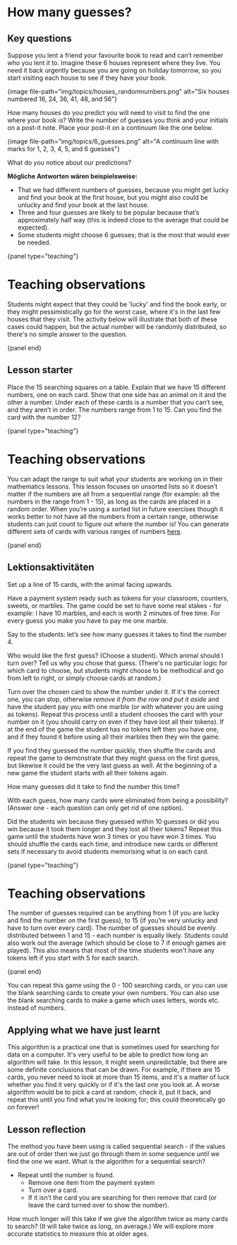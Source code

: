 # How many guesses?

## Key questions

Suppose you lent a friend your favourite book to read and can’t remember who you lent it to. Imagine these 6 houses represent where they live. You need it back urgently because you are going on holiday tomorrow, so you start visiting each house to see if they have your book.

{image file-path="img/topics/houses_randomnumbers.png" alt="Six houses numbered 16, 24, 36, 41, 48, and 56"}

How many houses do you predict you will need to visit to find the one where your book is? Write the number of guesses you think and your initials on a post-it note. Place your post-it on a continuum like the one below.

{image file-path="img/topics/6_guesses.png" alt="A continuum line with marks for 1, 2, 3, 4, 5, and 6 guesses"}

What do you notice about our predictions?

**Mögliche Antworten wären beispielsweise:**

- That we had different numbers of guesses, because you might get lucky and find your book at the first house, but you might also could be unlucky and find your book at the last house.
- Three and four guesses are likely to be popular because that’s approximately half way (this is indeed close to the average that could be expected).
- Some students might choose 6 guesses; that is the most that would ever be needed.

{panel type="teaching"}

# Teaching observations

Students might expect that they could be 'lucky' and find the book early, or they might pessimistically go for the worst case, where it's in the last few houses that they visit. The activity below will illustrate that both of these cases could happen, but the actual number will be randomly distributed, so there's no simple answer to the question.

{panel end}

## Lesson starter

Place the 15 searching squares on a table. Explain that we have 15 different numbers, one on each card. Show that one side has an animal on it and the other a number. Under each of these cards is a number that you can’t see, and they aren’t in order. The numbers range from 1 to 15. Can you find the card with the number 12?

{panel type="teaching"}

# Teaching observations

You can adapt the range to suit what your students are working on in their mathematics lessons. This lesson focuses on unsorted lists so it doesn’t matter if the numbers are all from a sequential range (for example: all the numbers in the range from 1 - 15), as long as the cards are placed in a random order. When you’re using a sorted list in future exercises though it works better to not have all the numbers from a certain range, otherwise students can just count to figure out where the number is! You can generate different sets of cards with various ranges of numbers [here]('resources:resource' 'searching-cards').

{panel end}

## Lektionsaktivitäten

Set up a line of 15 cards, with the animal facing upwards.

Have a payment system ready such as tokens for your classroom, counters, sweets, or marbles. The game could be set to have some real stakes - for example: I have 10 marbles, and each is worth 2 minutes of free time. For every guess you make you have to pay me one marble.

Say to the students: let’s see how many guesses it takes to find the number 4.

Who would like the first guess? (Choose a student). Which animal should I turn over? Tell us why you chose that guess. (There's no particular logic for which card to choose, but students might choose to be methodical and go from left to right, or simply choose cards at random.)

Turn over the chosen card to show the number under it. If it's the correct one, you can stop, otherwise *remove it from the row and put it aside* and have the student pay you with one marble (or with whatever you are using as tokens). Repeat this process until a student chooses the card with your number on it (you should carry on even if they have lost all their tokens). If at the end of the game the student has no tokens left then you have one, and if they found it before using all their marbles then they win the game.

If you find they guessed the number quickly, then shuffle the cards and repeat the game to demonstrate that they might guess on the first guess, but likewise it could be the very last guess as well. At the beginning of a new game the student starts with all their tokens again.

How many guesses did it take to find the number this time?

With each guess, how many cards were eliminated from being a possibility? (Answer one - each question can only get rid of one option).

Did the students win because they guessed within 10 guesses or did you win because it took them longer and they lost all their tokens? Repeat this game until the students have won 3 times or you have won 3 times. You should shuffle the cards each time, and introduce new cards or different sets if necessary to avoid students memorising what is on each card.

{panel type="teaching"}

# Teaching observations

The number of guesses required can be anything from 1 (if you are lucky and find the number on the first guess), to 15 (if you’re very unlucky and have to turn over every card). The number of guesses should be evenly distributed between 1 and 15 - each number is equally likely. Students could also work out the average (which should be close to 7 if enough games are played). This also means that most of the time students won't have any tokens left if you start with 5 for each search.

{panel end}

You can repeat this game using the 0 - 100 searching cards, or you can use the blank searching cards to create your own numbers. You can also use the blank searching cards to make a game which uses letters, words etc. instead of numbers.

## Applying what we have just learnt

This algorithm is a practical one that is sometimes used for searching for data on a computer. It's very useful to be able to predict how long an algorithm will take. In this lesson, it might seem unpredictable, but there are some definite conclusions that can be drawn. For example, if there are 15 cards, you never need to look at more than 15 items, and it's a matter of luck whether you find it very quickly or if it's the last one you look at. A worse algorithm would be to pick a card at random, check it, put it back, and repeat this until you find what you're looking for; this could theoretically go on forever!

## Lesson reflection

The method you have been using is called sequential search - if the values are out of order then we just go through them in some sequence until we find the one we want. What is the algorithm for a sequential search?

- Repeat until the number is found. 
    - Remove one item from the payment system
    - Turn over a card.
    - If it isn’t the card you are searching for then remove that card (or leave the card turned over to show the number).

How much longer will this take if we give the algorithm twice as many cards to search? (It will take twice as long, on average.) We will explore more accurate statistics to measure this at older ages.